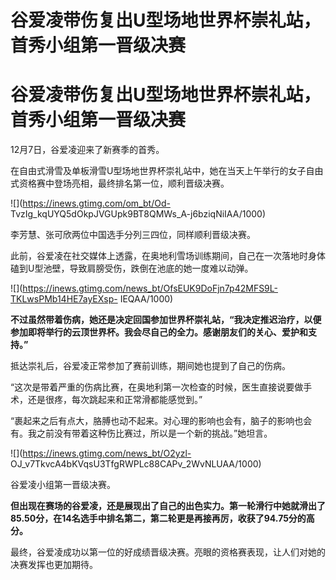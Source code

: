 # 谷爱凌带伤复出U型场地世界杯崇礼站，首秀小组第一晋级决赛

# 谷爱凌带伤复出U型场地世界杯崇礼站，首秀小组第一晋级决赛

12月7日，谷爱凌迎来了新赛季的首秀。

在自由式滑雪及单板滑雪U型场地世界杯崇礼站中，她在当天上午举行的女子自由式资格赛中登场亮相，最终排名第一位，顺利晋级决赛。

![](https://inews.gtimg.com/om_bt/Od-
TvzIg_kqUYQ5dOkpJVGUpk9BT8QMWs_A-j6bziqNiIAA/1000)

李芳慧、张可欣两位中国选手分列三四位，同样顺利晋级决赛。

此前，谷爱凌在社交媒体上透露，在奥地利雪场训练期间，自己在一次落地时身体磕到U型池壁，导致肩膀受伤，跌倒在池底的她一度难以动弹。

![](https://inews.gtimg.com/news_bt/OfsEUK9DoFjn7p42MFS9L-TKLwsPMb14HE7ayEXsp-
IEQAA/1000)

**不过虽然带着伤病，她还是决定回国参加世界杯崇礼站，“我决定推迟治疗，以便参加即将举行的云顶世界杯。我会尽自己的全力。感谢朋友们的关心、爱护和支持。”**

抵达崇礼后，谷爱凌正常参加了赛前训练，期间她也提到了自己的伤病。

“这次是带着严重的伤病比赛，在奥地利第一次检查的时候，医生直接说要做手术，还是很疼，每次跳起来和正常滑都能感觉到。”

“裹起来之后有点大，胳膊也动不起来。对心理的影响也会有，脑子的影响也会有。我之前没有带着这种伤比赛过，所以是一个新的挑战。”她坦言。

![](https://inews.gtimg.com/news_bt/O2yzl-
OJ_v7TkvcA4bKVqsU3TfgRWPLc88CAPv_2WvNLUAA/1000)

谷爱凌小组第一晋级决赛。

**但出现在赛场的谷爱凌，还是展现出了自己的出色实力。第一轮滑行中她就滑出了85.50分，在14名选手中排名第二，第二轮更是再接再厉，收获了94.75分的高分。**

最终，谷爱凌成功以第一位的好成绩晋级决赛。亮眼的资格赛表现，让人们对她的决赛发挥也更加期待。

